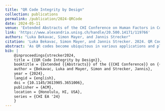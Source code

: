 ```yaml
---
title: "QR Code Integrity by Design"
collection: publications
permalink: /publication/2024-QRCode
date: 2024-05-11
venue: 'Extended Abstracts of the CHI Conference on Human Factors in Computing Systems (CHI EA ’24)'
link: 'https://www.alexandria.unisg.ch/handle/20.500.14171/119766' 
authors: "Luka Bekavac, Simon Mayer, and Jannis Strecker"
citation: 'Luka Bekavac, Simon Mayer, and Jannis Strecker. 2024. QR Code Integrity by Design. In Extended Abstracts of the CHI Conference on Human Factors in Computing Systems (CHI EA ’24), May 11–16, 2024, Honolulu, HI, USA. ACM, New York, NY, USA, 9 pages. https://doi.org/10.1145/3613905.3651006'
abstract: 'As QR codes become ubiquitous in various applications and places, their susceptibility to tampering, known as quishing, poses a significant threat to user security. In this paper we introduce SafeQR codes that address this challenge by introducing innovative design strategies to enhance QR code security. Leveraging visual elements and secure design principles, the project aims to make tampering more noticeable, thereby empowering users to recognize and avoid potential phishing threats. Further, we highlight the limitations of current user-education methods in combating quishing and propose different attacker models tailored to address quishing attacks. In addition, we introduce a multi-faceted defense strategy that merges design innovation with user vigilance. Through a user study, we demonstrate the efficacy of ’Integrity by Design’ QR codes. These innovatively designed QR codes significantly raise user suspicion in case of tampering and effectively reduce the likelihood of successful quishing attacks.'
bib: | 
    @inproceedings{strecker2024,
    title = {{QR Code Integrity by Design}},
    booktitle = {Extended {{Abstracts}} of the {{CHI Conference}} on {{Human Factors}} in {{Computing Systems}} ({{CHI EA}} '24)},
    author = {Bekavac, Luka and Mayer, Simon and Strecker, Jannis},
    year = {2024},
    langid = {english},
    doi = {10.1145/3613905.3651006},
    publisher = {ACM},
    location = {Honolulu, HI, USA},
    series = {CHI EA '24}
    }
---
```


